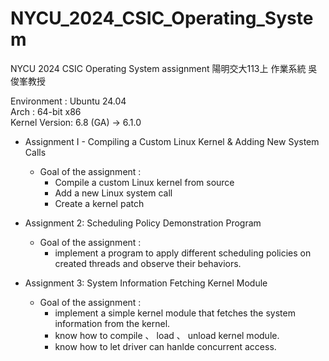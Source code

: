 # NYCU_2024_CSIC_Operating_System
NYCU 2024 CSIC Operating System assignment
陽明交大113上 作業系統 吳俊峯教授

Environment : Ubuntu 24.04   
Arch : 64-bit x86  
Kernel Version:  6.8 (GA)  -> 6.1.0  


* Assignment I - Compiling a Custom Linux Kernel & Adding New System Calls 
    
    - Goal of the assignment :
        - Compile a custom Linux kernel from source
        - Add a new Linux system call
        - Create a kernel patch  


* Assignment 2: Scheduling Policy Demonstration Program
    - Goal of the assignment :
        - implement a program to apply different scheduling policies on created threads and observe their behaviors.


* Assignment 3: System Information Fetching Kernel Module 
    - Goal of the assignment :   
        -  implement a simple kernel module that fetches the system information from the kernel.  
        - know how to  compile 、 load 、 unload kernel module.  
        -  know how to let  driver can hanlde concurrent access.  